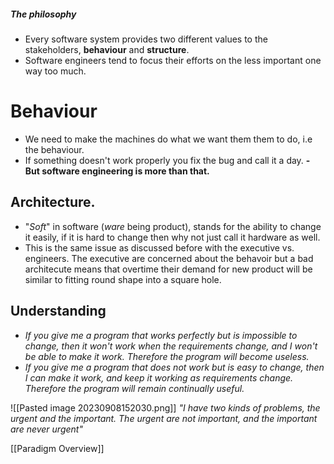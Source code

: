 ##### The philosophy 
- Every software system provides two different values to the stakeholders, **behaviour** and **structure**.
- Software engineers tend to focus their efforts on the less important one way too much.


# Behaviour
- We need to make the machines do what we want them them to do, i.e the behaviour.
- If something doesn't work properly you fix the bug and call it a day.
**- But software engineering is more than that.**

## Architecture.
- "*Soft*" in software (*ware* being product), stands for the ability to change it easily, if it is hard to change then why not just call it hardware as well.
- This is the same issue as discussed before with the executive vs. engineers. The executive are concerned about the behavoir but a bad architecute means that overtime their demand for new product will be similar to fitting round shape into a square hole.

## Understanding
- *If you give me a program that works perfectly but is impossible to change, then it won't work when the requirements change, and I won't be able to make it work. Therefore the program will become useless.*
- *If you give me a program that does not work but is easy to change, then I can make it work, and keep it working as requirements change. Therefore the program will remain continually useful.*

![[Pasted image 20230908152030.png]]
*"I have two kinds of problems, the urgent and the important. The urgent are not important, and the important are never urgent"*

[[Paradigm Overview]]